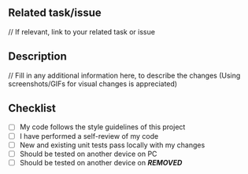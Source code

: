 ## Related task/issue
// If relevant, link to your related task or issue

## Description
// Fill in any additional information here, to describe the changes (Using screenshots/GIFs for visual changes is appreciated)

## Checklist
- [ ] My code follows the style guidelines of this project
- [ ] I have performed a self-review of my code
- [ ] New and existing unit tests pass locally with my changes
- [ ] Should be tested on another device on PC 
- [ ] Should be tested on another device on ***REMOVED***
